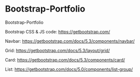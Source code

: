 # Bootstrap-Portfolio
Bootstrap-Portfolio

Bootstrap CSS & JS code: https://getbootstrap.com/

Navbar: https://getbootstrap.com/docs/5.3/components/navbar/

Grid: https://getbootstrap.com/docs/5.3/layout/grid/

Card: https://getbootstrap.com/docs/5.3/components/card/

List: https://getbootstrap.com/docs/5.0/components/list-group/
